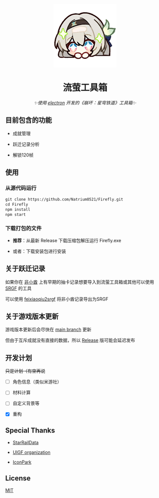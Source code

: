 <p align="center">
    <img src="./src/static/image/icon.png" width="200" height="200" alt="Firefly">
</p>

<div align="center">

# 流萤工具箱

_✨使用 [electron](https://github.com/electron/electron) 开发的《崩坏：星穹铁道》工具箱✨_

</div>

## 目前包含的功能

- 成就管理

- 跃迁记录分析

- 解锁120帧

## 使用

### 从源代码运行

```
git clone https://github.com/Natrium0521/Firefly.git
cd Firefly
npm install
npm start
```

### 下载打包的文件

+ **推荐**：从最新 Release 下载压缩包解压运行 Firefly.exe

+ 或者：下载安装包进行安装

## 关于跃迁记录

如果你在 [非小酋](https://feixiaoqiu.com/) 上有早期的抽卡记录想要导入到流萤工具箱或其他可以使用 [SRGF](https://uigf.org/zh/partnership.html#%E4%BD%BF%E7%94%A8-srgf-%E6%A0%87%E5%87%86%E7%9A%84%E9%A1%B9%E7%9B%AE) 的工具

可以使用 [feixiaoqiu2srgf](https://github.com/Natrium0521/feixiaoqiu2srgf) 将非小酋记录导出为SRGF

## 关于游戏版本更新

游戏版本更新后会尽快在 [main branch](https://github.com/Natrium0521/Firefly/tree/main) 更新

但由于互斥成就没有直接的数据，所以 [Release](https://github.com/Natrium0521/Firefly/releases) 版可能会延迟发布

## 开发计划

~~只是计划（有空再说~~

- [ ] 角色信息（类似米游社）

- [ ] 材料计算

- [ ] 自定义背景等

- [x] 重构

## Special Thanks

- [StarRailData](https://github.com/Dimbreath/StarRailData)

- [UIGF organization](https://uigf.org)

- [IconPark](http://iconpark.oceanengine.com/official)

## License

[MIT](./LICENSE)